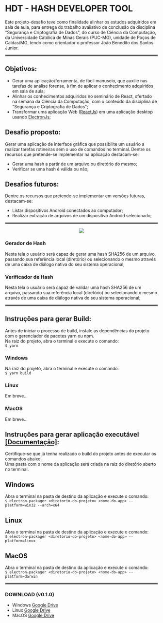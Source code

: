 # HDT - HASH DEVELOPER TOOL 

Este projeto-desafio teve como finalidade alinhar os estudos adquiridos em sala de aula, para entrega do trabalho avaliativo de conclusão da disciplina "Segurança e Criptografia de Dados", do curso de Ciência da Computação, da Universidade Católica de Minas Gerais (PUC-MG), unidade de Poços de Caldas/MG, tendo como orientador o professor João Benedito dos Santos Junior. 

<hr style="border:2px solid gray"> </hr>

## Objetivos:
- Gerar uma aplicação/ferramenta, de fácil manuseio, que auxilie nas tarefas de análise forense, à fim de aplicar o conhecimento adquiridos em sala de aula;
- Alinhar os conhecimentos adquiridos no seminário de React, ofertado na semana da Ciência da Computação, com o conteúdo da disciplina de "Segurança e Criptografia de Dados";
- Transformar uma aplicação Web ([ReactJs](https://pt-br.reactjs.org/)) em uma aplicação desktop usando [ElectronJs](https://www.electronjs.org/); 

## Desafio proposto:
Gerar uma aplicação de interface gráfica que possibilite um usuário a realizar tarefas rotineiras sem o uso de comandos no terminal. Dentre os recursos que pretende-se implementar na aplicação destacam-se:

- Gerar uma hash a partir de um arquivo ou diretório do mesmo;
- Verificar se uma hash é válida ou não;

## Desafios futuros:
Dentre os recursos que pretende-se implementar em versões futuras, destacam-se:

- Listar dispositivos Android conectados ao computador;
- Realizar extração de arquivos de um dispositivo Android selecionado;

 
<hr style="border:2px solid gray"> </hr>


<p align="center">
  <img src="https://s10.gifyu.com/images/DevHashTool.gif">
</p>

### Gerador de Hash
Nesta tela o usuário será capaz de gerar uma hash SHA256 de um arquivo, passando sua referência local (diretório) ou selecionando o mesmo através de uma caixa de diálogo nativa do seu sistema operacional;

### Verificador de Hash
Nesta tela o usuário será capaz de validar uma hash SHA256 de um arquivo, passando sua referência local (diretório) ou selecionando o mesmo através de uma caixa de diálogo nativa do seu sistema operacional;


<hr style="border:2px solid gray"> </hr>

## Instruções para gerar Build:

Antes de iniciar o processo de build, instale as dependências do projeto com o gerenciador de pacotes yarn ou npm. \
Na raiz do projeto, abra o terminal e execute o comando: \
```$ yarn```

### Windows
Na raiz do projeto, abra o terminal e execute o comando: \
```$ yarn build```

### Linux
Em breve...

### MacOS
Em breve...

## Instruções para gerar aplicação executável [[Documentação]](https://www.electron.build/cli):

Certifique-se que já tenha realizado o build do projeto antes de executar os comandos abaixo. \
Uma pasta com o nome da aplicação será criada na raiz do diretório aberto no terminal.

## Windows 
Abra o terminal na pasta de destino da aplicação e execute o comando: \
```$ electron-packager <diretorio-do-projeto> <nome-do-app> --platform=win32 --arch=x64```

## Linux
Abra o terminal na pasta de destino da aplicação e execute o comando: \
```$ electron-packager <diretorio-do-projeto> <nome-do-app> --platform=linux```

## MacOS
Abra o terminal na pasta de destino da aplicação e execute o comando: \
```$ electron-packager <diretorio-do-projeto> <nome-do-app> --platform=darwin```

<hr style="border:2px solid gray"> </hr>

### DOWNLOAD (v0.1.0)

- Windows   [Google Drive](https://drive.google.com/file/d/1F9LGND_J2oUKIIOxlQx0zSlf0-oL-6CG/view?usp=sharing)
- Linux     [Google Drive](https://drive.google.com/file/d/1SAIEZ9XLW33IGVcAHzNRpdGptjtrlDUs/view?usp=sharing)
- MacOS     [Google Drive]()
